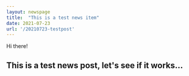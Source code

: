 ```yaml
---
layout: newspage
title:  "This is a test news item"
date: 2021-07-23
url: '/20210723-testpost'
---
```


Hi there!

## This is a test news post, let's see if it works...
